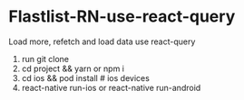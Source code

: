# Flastlist-RN-use-react-query
Load more, refetch and load data use react-query

1. run git clone 
2. cd project && yarn or npm i
3. cd ios && pod install # ios devices
4. react-native run-ios or react-native run-android
